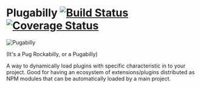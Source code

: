 # Plugabilly [![Build Status](https://travis-ci.org/Snugug/plugabilly.svg?branch=master)](https://travis-ci.org/Snugug/plugabilly) [![Coverage Status](https://coveralls.io/repos/github/Snugug/plugabilly/badge.svg?branch=master)](https://coveralls.io/github/Snugug/plugabilly?branch=master)

![Pugabilly](https://cloud.githubusercontent.com/assets/377188/12492078/7a837840-c04c-11e5-882e-1fe8fe564324.png)

(It's a Pug Rockabilly, or a Pugabilly)

A way to dynamically load plugins with specific characteristic in to your project. Good for having an ecosystem of extensions/plugins distributed as NPM modules that can be automatically loaded by a main project.

